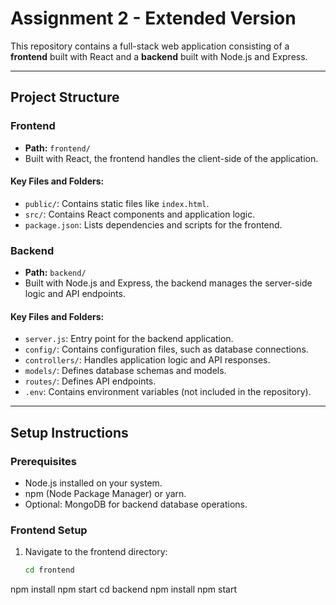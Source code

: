 # Assignment 2 - Extended Version

This repository contains a full-stack web application consisting of a **frontend** built with React and a **backend** built with Node.js and Express.

---

## Project Structure

### **Frontend**
- **Path:** `frontend/`
- Built with React, the frontend handles the client-side of the application.

#### Key Files and Folders:
- `public/`: Contains static files like `index.html`.
- `src/`: Contains React components and application logic.
- `package.json`: Lists dependencies and scripts for the frontend.

### **Backend**
- **Path:** `backend/`
- Built with Node.js and Express, the backend manages the server-side logic and API endpoints.

#### Key Files and Folders:
- `server.js`: Entry point for the backend application.
- `config/`: Contains configuration files, such as database connections.
- `controllers/`: Handles application logic and API responses.
- `models/`: Defines database schemas and models.
- `routes/`: Defines API endpoints.
- `.env`: Contains environment variables (not included in the repository).

---

## Setup Instructions

### **Prerequisites**
- Node.js installed on your system.
- npm (Node Package Manager) or yarn.
- Optional: MongoDB for backend database operations.

### **Frontend Setup**
1. Navigate to the frontend directory:
   ```bash
   cd frontend
npm install
npm start
cd backend
npm install
npm start
